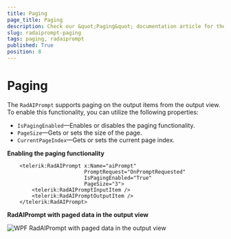 ```yaml
---
title: Paging
page_title: Paging
description: Check our &quot;Paging&quot; documentation article for the RadAIPrompt control.
slug: radaiprompt-paging
tags: paging, radaiprompt
published: True
position: 8
---
```


# Paging

The `RadAIPrompt` supports paging on the output items from the output view. To enable this functionality, you can utilize the following properties:

* `IsPagingEnabled`&mdash;Enables or disables the paging functionality.
* `PageSize`&mdash;Gets or sets the size of the page.
* `CurrentPageIndex`&mdash;Gets or sets the current page index.

__Enabling the paging functionality__
```XAML
    <telerik:RadAIPrompt x:Name="aiPrompt" 
                         PromptRequest="OnPromptRequested" 
                         IsPagingEnabled="True"
                         PageSize="3">
        <telerik:RadAIPromptInputItem />
        <telerik:RadAIPromptOutputItem />
    </telerik:RadAIPrompt>
```

__RadAIPrompt with paged data in the output view__

![WPF RadAIPrompt with paged data in the output view](images/radaiprompt-paging-0.png)